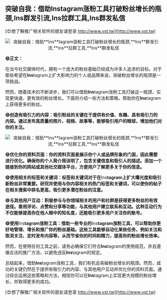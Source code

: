 ## **突破自我：借助**Ins**tagram涨粉工具打破粉丝增长的瓶颈,**Ins**群发引流,**Ins**拉群工具,**Ins**群发私信**

[😍想了解推广相关软件的朋友请登录 http://www.vst.tw](http://www.vst.tw)

 <center><img src="https://vst.tw/MP4/tuiguang/png/8.png" alt="突破自我：借助**Ins**tagram涨粉工具打破粉丝增长的瓶颈,**Ins**群发引流,**Ins**拉群工具,**Ins**群发私信"></center>

**😄正文：**

在当今社交媒体时代，拥有一个庞大的粉丝基础已经成为许多人追求的目标。对于那些希望在**Ins**tagram上扩大影响力的个人或品牌来说，突破粉丝增长的瓶颈是一项挑战。

然而，随着技术的不断进步，我们可以借助**Ins**tagram涨粉工具打破这一瓶颈，实现更快速、更有效的粉丝增长。下面将介绍一些方法和策略，帮助你在**Ins**tagram上获得更多的粉丝。

**😄创造有吸引力的内容：吸引粉丝的关键在于提供有价值、有趣、具有吸引力的内容。通过发布高质量的照片、视频、故事等，能够吸引用户的眼球，增加他们对你的关注。**

 <center><img src="https://vst.tw/MP4/tuiguang/png/4.png" alt="突破自我：借助**Ins**tagram涨粉工具打破粉丝增长的瓶颈,**Ins**群发引流,**Ins**拉群工具,**Ins**群发私信"></center>

**😄优化你的资料页面：你的资料页面是展示你个人或品牌形象的门面，因此需要进行优化。确保你的个人简介简洁明了，包含关键信息和吸引人的描述。添加一个链接到你的网站或其他社交媒体平台，方便用户了解更多关于你的信息。**

**😄使用相关的标签和关键词：标签和关键词对于在**Ins**tagram上扩大曝光度和吸引新粉丝非常重要。研究并使用与你内容相关的热门标签和关键词，可以使你的帖子在相关搜索中排名更高，吸引更多潜在粉丝的注意。**

**😄与其他用户互动：积极参与与你领域相关的用户和社群是获得更多粉丝的有效途径。善用评论、点赞和分享等功能，与其他用户建立联系和互动。这种互动行为不仅能够提高你在他人眼中的知名度，还能吸引更多用户关注你的账号。**

**😄使用**Ins**tagram涨粉工具：借助一些专业的**Ins**tagram涨粉工具，可以帮助你更好地管理、增长和推广你的粉丝基础。这些工具能够自动化某些任务，例如关注和取消关注、定时发布内容等，从而节省你的时间和精力，提高你的粉丝增长效率。**

然而，在使用任何工具之前，请务必确保它们符合**Ins**tagram的使用规范，并且遵循合法的推广方法，以避免违反**Ins**tagram的规定。

总结起来，借助**Ins**tagram涨粉工具，我们有机会突破粉丝增长的瓶颈。然而，成功的关键仍然在于提供有吸引力的内容、与其他用户互动并优化你的资料页面。通过综合运用这些策略和方法，相信你可以在**Ins**tagram上实现更大规模的粉丝增长，并取得更多的成功。

[😍想了解推广相关软件的朋友请登录 http://www.vst.tw](http://www.vst.tw)



